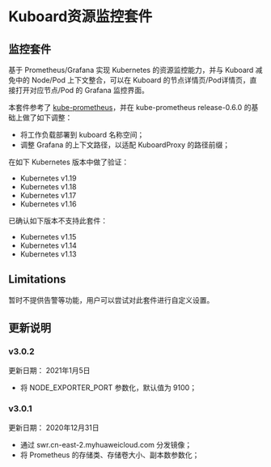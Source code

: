# Kuboard资源监控套件

## 监控套件

基于 Prometheus/Grafana 实现 Kubernetes 的资源监控能力，并与 Kuboard 减免中的 Node/Pod 上下文整合，可以在 Kuboard 的节点详情页/Pod详情页，直接打开对应节点/Pod 的 Grafana 监控界面。

本套件参考了 [kube-prometheus](https://github.com/prometheus-operator/kube-prometheus)，并在 kube-prometheus release-0.6.0 的基础上做了如下调整：
* 将工作负载部署到 kuboard 名称空间；
* 调整 Grafana 的上下文路径，以适配 KuboardProxy 的路径前缀；

在如下 Kubernetes 版本中做了验证：
* Kubernetes v1.19
* Kubernetes v1.18
* Kubernetes v1.17
* Kubernetes v1.16

已确认如下版本不支持此套件：
* Kubernetes v1.15
* Kubernetes v1.14
* Kubernetes v1.13

## Limitations

暂时不提供告警等功能，用户可以尝试对此套件进行自定义设置。


## 更新说明

### v3.0.2

更新日期： 2021年1月5日

* 将 NODE_EXPORTER_PORT 参数化，默认值为 9100；

### v3.0.1

更新日期： 2020年12月31日

* 通过 swr.cn-east-2.myhuaweicloud.com 分发镜像；
* 将 Prometheus 的存储类、存储卷大小、副本数参数化；
